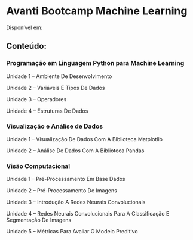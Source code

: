 # Avanti Bootcamp Machine Learning
Disponível em:

## Conteúdo:
### Programação em Linguagem Python para Machine Learning
Unidade 1 –  Ambiente De Desenvolvimento

Unidade 2 – Variáveis E Tipos De Dados

Unidade 3 – Operadores

Unidade 4 – Estruturas De Dados

### Visualização e Análise de Dados
Unidade 1 – Visualização De Dados Com A Biblioteca Matplotlib

Unidade 2 – Análise De Dados Com A Biblioteca Pandas

### Visão Computacional
Unidade 1 – Pré-Processamento Em Base Dados

Unidade 2 – Pré-Processamento De Imagens

Unidade 3 – Introdução A Redes Neurais Convolucionais

Unidade 4 – Redes Neurais Convolucionais Para A Classificação E Segmentação De Imagens

Unidade 5 – Métricas Para Avaliar O Modelo Preditivo


